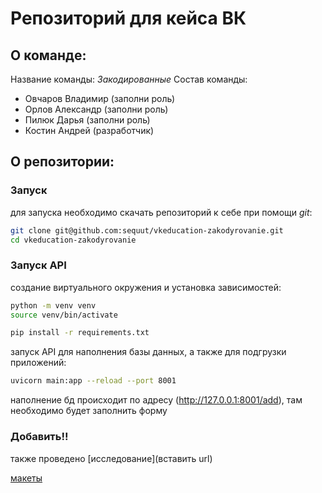 # Репозиторий для кейса ВК 
## О командe:
Название команды: *Закодированные*
Состав команды:
- Овчаров Владимир (заполни роль)
- Орлов Александр (заполни роль)
- Пилюк Дарья (заполни роль)
- Костин Андрей (разработчик)

## О репозитории:
### Запуск
для запуска необходимо скачать репозиторий к себе при помощи *git*:

```bash
git clone git@github.com:sequut/vkeducation-zakodyrovanie.git
cd vkeducation-zakodyrovanie
```

### Запуск API
создание виртуального окружения и установка зависимостей:
```bash
python -m venv venv
source venv/bin/activate

pip install -r requirements.txt
```

запуск API для наполнения базы данных, а также для подгрузки приложений:
```bash
uvicorn main:app --reload --port 8001
```

наполнение бд происходит по адресу (http://127.0.0.1:8001/add), там необходимо будет заполнить форму

### Добавить!!

также проведено [исследование](вставить url)

[макеты](https://www.figma.com/design/al0R4FfZw5vmKjJEeKnJwM/Case-Study?node-id=9-439&t=0IDLOCbTDDNdxsV4-1)